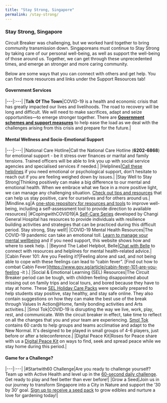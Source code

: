 ```yaml
---
title: "Stay Strong, Singapore"
permalink: /stay-strong/
---
```


### Stay Strong, Singapore

Circuit Breaker was challenging, but we worked hard together to bring community transmission down. Singaporeans must continue to Stay Strong by taking care of our personal well-being, as well as support the well-being of those around us. Together, we can get through these unprecedented times, and emerge an stronger and more caring community. 

Below are some ways that you can connect with others and get help. You can find more resources and links under the Support Resources tab!

#### Government Services

|---|:---|
|**Talk Of The Town**|COVID-19 is a health and economic crisis that has greatly impacted our lives and livelihoods. The road to recovery will be long and difficult. We will need to make sacrifices, adapt and seize opportunities—to emerge stronger together. There are **[Government schemes and support measures](https://www.gov.sg/features/talk-of-the-town)** to help ease the load as we deal with the challenges arising from this crisis and prepare for the future.|

#### Mental Wellness and Socio-Emotional Support 

|---|:---|
|National Care Hotline|Call the National Care Hotline (**6202-6868**) for emotional support - be it stress over finances or marital and family tensions. Trained officers will be able to link you up with social service agencies and specialised services if needed.|
|Helplines|[Call these helplines](https://go.gov.sg/helplines) if you need emotional or psychological support, don’t hesitate to reach out if you are feeling weighed down by issues.|
|Stay Well to Stay Strong|Thinking positively can make a big difference to our mental and emotional health.  When we embrace what we face in a more positive light, we can manage any challenging situation. [Check out tips and resources](https://www.healthhub.sg/programmes/170/StayWell#sleep-better) that can help us stay positive, care for ourselves and for others around us.|
|Mindline.sg|A [one-stop repository for resources and tools](https://www.mindline.sg/) to improve well-being, including a self-assessment tool to provide direction to available resources|
|#CopingwithCOVID19|A [Self-Care Series](https://www.cgh.com.sg/centres-services/tracs/Pages/Coping%20With%20COVID-19.aspx) developed by Changi General Hospital has resources to provide individuals with resilience building activities and strategies that can be practiced during this difficult period. Stay strong, Stay well!|
|COVID-19 Mental Health Resources|The COVID-19 pandemic can take an emotional toll. [Learn to manage your mental wellbeing](https://www.stayprepared.sg/mymentalhealth) and if you need support, this website shows how and where to seek help. |
|Beyond The Label Helpbot, Belle|[Chat with Belle](https://www.ncss.gov.sg/Our-Initiatives/Beyond-The-Label/BTLColumnData/Belle,-Beyond-the-Label-Helpbot ) to connect with resources and helplines for mental health-related advice.|
|Cabin Fever 101: Are you Feeling it?|Feeling alone and sad, and not being able to cope with these feelings can lead to “cabin fever”. [Find out how to combat Cabin Fever](https://www.gov.sg/article/cabin-fever-101-are-you-feeling -it ).|
|Social & Emotional Learning (SEL) Resources|The Circuit Breaker period can be tough, with children feeling disappointed about missing out on family trips and local tours, and bored because they have to stay at home. These [SEL Holiday Care Packs](https://www.moe.gov.sg/education/programmes/social-and-emotional-learning/sel-resources-for-parents) were specially prepared to help students stay positive, stay healthy, and stay safe online. They also contain suggestions on how they can make the best use of the break through Values In Action@Home, family bonding activities and Arts activities.|
|Smol Tok|COVID-19 is disrupting the way we live, work, play, rest, and communicate. With the circuit breaker in effect, take time to reflect on all the changes that you and your team are experiencing. [Smol Tok](https://www.starknicked.com/new-normal) contains 60 cards to help groups and teams acclimatise and adapt to the New Normal. It's designed to be played in small groups of 4-6 players, just before or after a teleconference.|
|Digital Peace Kit|Roses for Peace share with us a [Digital Peace Kit](https://www.facebook.com/RosesOfPeace/posts/2329345003835612) on ways to find, seek and spread peace while we stay home during this period.|

#### Game for a Challenge?

|---|:---|
|#Startwith60 Challenge|Are you ready to challenge yourself? Team up with Active Health and level up in the [60-second daily challenge](https://campaign.activehealth.sg/startwith60?utm_campaign=circuit-breaker&utm_source=sgunited-connect&utm_medium=textlink). Get ready to play and feel better than ever before!|
|Grow a Seed|Join us in our journey to transform Singapore into a City in Nature and support the ’30 by 30’ goal. [Sign up to receive a seed pack](https://go.gov.sg/seed-pack-registration) to grow edibles and nurture a love for gardening today!|


